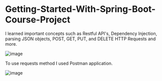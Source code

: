 # Getting-Started-With-Spring-Boot-Course-Project

 I learned important concepts such as Restful API's, Dependency Injection, parsing JSON objects, POST, GET, PUT, and DELETE HTTP Requests and more.
 
![image](https://user-images.githubusercontent.com/55897506/200840992-fcded9d7-7712-459a-8326-2abe833f8544.png)

To use requests method I used Postman application.

![image](https://user-images.githubusercontent.com/55897506/200841691-90937a38-f35c-4696-be53-1f7a0c459569.png)
